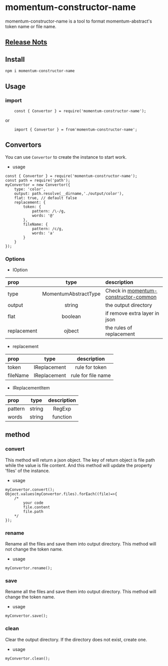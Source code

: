 # momentum-constructor-name

momentum-constructor-name is a tool to format momentum-abstract's token name or file name.

## [Release Nots](./ReleaseNote.md)

## Install

```npm i momentum-constructor-name```

## Usage

### import

```
    const { Convertor } = require('momentum-constructor-name');
```

or

```
    import { Convertor } = from'momentum-constructor-name';
```


## Convertors

You can use ```Convertor``` to create the instance to start work.

+ usage

```
const { Convertor } = require('momentum-constructor-name');
const path = require('path');
myConvertor = new Convertor({
    type: 'color',
    output: path.resolve(__dirname,'./output/color'),
    flat: true, // default false
    replacement: {
        token: {
            pattern: /\-/g,
            words: '@'
        },
        fileName: {
            pattern: /c/g,
            words: 'a'
        }
    }
});
```

### Options

+ IOption

|  prop        | type                    | description                    |
| :----------- | :---------------------: | :---------------------------- |
| type          | MomentumAbstractType   |  Check in [momentum-constructor-common](https://github.com/momentum-design/momentum-constructor/tree/main/tools/common#enum)    |
| output       | string                  |  the output directory          |
| flat         | boolean                 |  if remove extra layer in json |
| replacement  | ojbect                  |  the rules of replacement      |

+ replacement

|  prop        | type         | description        |
| :----------- | :---------:  | :----------------: |
| token        | IReplacement | rule for token     |
| fileName     | IReplacement | rule for file name |

+ IReplacementItem

|  prop        | type              | description             |
| :----------- | :--------------:  | :---------------------: |
| pattern      | string | RegExp   | Define what is replaced |
| words        | string | function | Define new words        |

## method

### convert

This method will return a json object. The key of return object is file path while the value is file content. And this method will update the property 'files' of the instance.

+ usage

```
myConvertor.convert();
Object.values(myConvertor.files).forEach((file)=>{
    /*
        your code
        file.content
        file.path
    */
});
```

### rename

Rename all the files and save them into output directory. This method will not change the token name.

+ usage

```
myConvertor.rename();
```

### save

Rename all the files and save them into output directory. This method will change the token name.

+ usage

```
myConvertor.save();
```

### clean

Clear the output directory. If the directory does not exist, create one.

+ usage

```
myConvertor.clean();
```